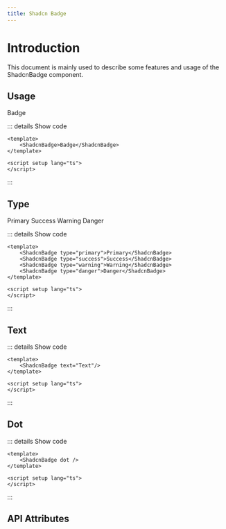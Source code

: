 ```yaml
---
title: Shadcn Badge
---
```


# Introduction

This document is mainly used to describe some features and usage of the ShadcnBadge component.

## Usage

<CodeRunner title="Usage">
    <ShadcnBadge>Badge</ShadcnBadge>
</CodeRunner>

::: details Show code

```vue
<template>
    <ShadcnBadge>Badge</ShadcnBadge>
</template>

<script setup lang="ts">
</script>
```

:::

## Type

<CodeRunner title="Type">
    <ShadcnBadge type="primary">Primary</ShadcnBadge>
    <ShadcnBadge type="success">Success</ShadcnBadge>
    <ShadcnBadge type="warning">Warning</ShadcnBadge>
    <ShadcnBadge type="danger">Danger</ShadcnBadge>
</CodeRunner>

::: details Show code

```vue
<template>
    <ShadcnBadge type="primary">Primary</ShadcnBadge>
    <ShadcnBadge type="success">Success</ShadcnBadge>
    <ShadcnBadge type="warning">Warning</ShadcnBadge>
    <ShadcnBadge type="danger">Danger</ShadcnBadge>
</template>

<script setup lang="ts">
</script>
```

:::

## Text

<CodeRunner title="Text">
    <ShadcnBadge text="Text" />
</CodeRunner>

::: details Show code

```vue
<template>
    <ShadcnBadge text="Text"/>
</template>

<script setup lang="ts">
</script>
```

:::

## Dot

<CodeRunner title="Dot">
    <ShadcnBadge dot />
</CodeRunner>

::: details Show code

```vue
<template>
    <ShadcnBadge dot />
</template>

<script setup lang="ts">
</script>
```

:::

## API Attributes

<ApiTable title="Badge Props"
    :headers="['Attribute', 'Description', 'Type', 'Default Value', 'List']"
    :columns="[
        ['type', 'The type of the badge', 'Enum', 'primary', 'primary, success, warning, danger, info, text'],
        ['text', 'The content of the badge', 'String', '-', '-'],
        ['dot', 'Whether to display a dot', 'Boolean', 'false', '-'],
    ]">
</ApiTable>

<br /> 

<ApiTable title="Badge Slots"
    :headers="['Slot', 'Description']"
    :columns="[
        ['default', 'Content text'],
        ['text', 'Content text'],
    ]">
</ApiTable>
